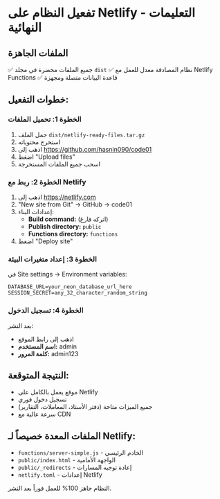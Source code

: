 # تفعيل النظام على Netlify - التعليمات النهائية

## الملفات الجاهزة
✅ جميع الملفات محضرة في مجلد `dist`
✅ نظام المصادقة معدل للعمل مع Netlify Functions
✅ قاعدة البيانات متصلة ومجهزة

## خطوات التفعيل:

### الخطوة 1: تحميل الملفات
1. حمل الملف `dist/netlify-ready-files.tar.gz`
2. استخرج محتوياته
3. اذهب إلى https://github.com/hasnin090/code01
4. اضغط "Upload files"
5. اسحب جميع الملفات المستخرجة

### الخطوة 2: ربط مع Netlify
1. اذهب إلى https://netlify.com
2. "New site from Git" → GitHub → code01
3. إعدادات البناء:
   - **Build command:** (اتركه فارغ)
   - **Publish directory:** `public`
   - **Functions directory:** `functions`
4. اضغط "Deploy site"

### الخطوة 3: إعداد متغيرات البيئة
في Site settings → Environment variables:
```
DATABASE_URL=your_neon_database_url_here
SESSION_SECRET=any_32_character_random_string
```

### الخطوة 4: تسجيل الدخول
بعد النشر:
- اذهب إلى رابط الموقع
- **اسم المستخدم:** admin
- **كلمة المرور:** admin123

## النتيجة المتوقعة:
- موقع يعمل بالكامل على Netlify
- تسجيل دخول فوري
- جميع الميزات متاحة (دفتر الأستاذ، المعاملات، التقارير)
- سرعة عالية مع CDN

## الملفات المعدة خصيصاً لـ Netlify:
- `functions/server-simple.js` - الخادم الرئيسي
- `public/index.html` - الواجهة الأمامية
- `public/_redirects` - إعادة توجيه المسارات
- `netlify.toml` - إعدادات Netlify

النظام جاهز 100% للعمل فوراً بعد النشر.